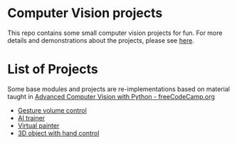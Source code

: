 # Computer Vision projects
This repo contains some small computer vision projects for fun.  For more details and demonstrations about the projects, please see [here](https://tianlinxu312.github.io/blog/).

# List of Projects
Some base modules and projects are re-implementations based on material taught in [Advanced Computer Vision with Python - freeCodeCamp.org](https://www.youtube.com/watch?v=01sAkU_NvOY&t=2s)

- [Gesture volume control](https://github.com/tianlinxu312/cv_projects/blob/master/gesture_volume_control.py)
- [AI trainer](https://github.com/tianlinxu312/cv_projects/blob/master/ai_trainer.py)
- [Virtual painter](https://github.com/tianlinxu312/cv_projects/blob/master/virtual_painter.py)
- [3D object with hand control](https://github.com/tianlinxu312/cv_projects/blob/master/3d_handcontrol.py)
